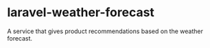 # laravel-weather-forecast
A service that gives product recommendations based on the weather forecast.
